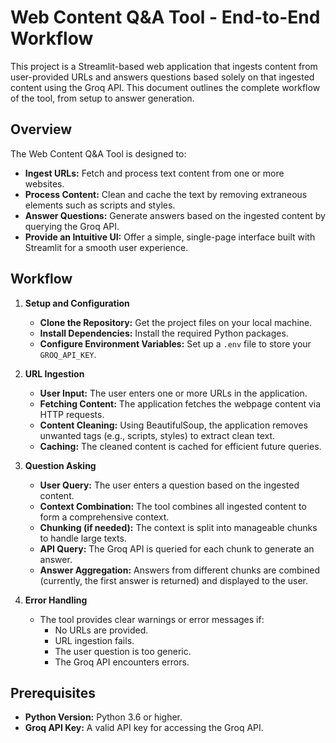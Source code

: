# Web Content Q&A Tool - End-to-End Workflow

This project is a Streamlit-based web application that ingests content from user-provided URLs and answers questions based solely on that ingested content using the Groq API. This document outlines the complete workflow of the tool, from setup to answer generation.

## Overview

The Web Content Q&A Tool is designed to:
- **Ingest URLs:** Fetch and process text content from one or more websites.
- **Process Content:** Clean and cache the text by removing extraneous elements such as scripts and styles.
- **Answer Questions:** Generate answers based on the ingested content by querying the Groq API.
- **Provide an Intuitive UI:** Offer a simple, single-page interface built with Streamlit for a smooth user experience.

## Workflow

1. **Setup and Configuration**
   - **Clone the Repository:** Get the project files on your local machine.
   - **Install Dependencies:** Install the required Python packages.
   - **Configure Environment Variables:** Set up a `.env` file to store your `GROQ_API_KEY`.

2. **URL Ingestion**
   - **User Input:** The user enters one or more URLs in the application.
   - **Fetching Content:** The application fetches the webpage content via HTTP requests.
   - **Content Cleaning:** Using BeautifulSoup, the application removes unwanted tags (e.g., scripts, styles) to extract clean text.
   - **Caching:** The cleaned content is cached for efficient future queries.

3. **Question Asking**
   - **User Query:** The user enters a question based on the ingested content.
   - **Context Combination:** The tool combines all ingested content to form a comprehensive context.
   - **Chunking (if needed):** The context is split into manageable chunks to handle large texts.
   - **API Query:** The Groq API is queried for each chunk to generate an answer.
   - **Answer Aggregation:** Answers from different chunks are combined (currently, the first answer is returned) and displayed to the user.

4. **Error Handling**
   - The tool provides clear warnings or error messages if:
     - No URLs are provided.
     - URL ingestion fails.
     - The user question is too generic.
     - The Groq API encounters errors.

## Prerequisites

- **Python Version:** Python 3.6 or higher.
- **Groq API Key:** A valid API key for accessing the Groq API.
